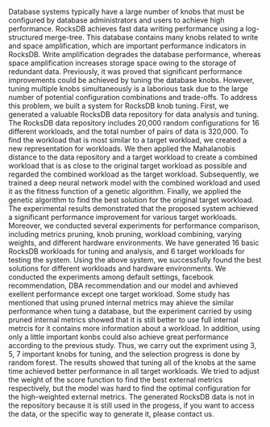 Database systems typically have a large number of knobs that must be configured by database administrators and users to achieve high performance. RocksDB achieves fast data writing performance using a log-structured merge-tree. This database contains many knobs related to write and space amplification, which are important performance indicators in RocksDB. Write amplification degrades the database performance, whereas space amplification increases storage space owing to the storage of redundant data. Previously, it was proved that significant performance improvements could be achieved by tuning the database knobs. However, tuning multiple knobs simultaneously is a laborious task due to the large number of potential configuration combinations and trade-offs.
To address this problem, we built a system for RocksDB knob tuning. First, we generated a valuable RocksDB data repository for data analysis and tuning. The RocksDB data repository includes 20,000 random configurations for 16 different workloads, and the total number of pairs of data is 320,000. To find the workload that is most similar to a target workload, we created a new representation for workloads. We then applied the Mahalanobis distance to the data repository and a target workload to create a combined workload that is as close to the original target workload as possible and regarded the combined workload as the target workload. Subsequently, we trained a deep neural network model with the combined workload and used it as the fitness function of a genetic algorithm. Finally, we applied the genetic algorithm to find the best solution for the original target workload. The experimental results demonstrated that the proposed system achieved a significant performance improvement for various target workloads. Moreover, we conducted several experiments for performance comparison, including metrics pruning, knob pruning, workload combining, varying weights, and different hardware environments. 
We have generated 16 basic RocksDB workloads for tuning and analysis, and 6 target workloads for testing the system.
Using the above system, we successfully found the best solutions for different workloads and hardware environments.
We conducted the experiments among default settings, facebook recommendation, DBA recommendation and our model and avhieved exellent performance except one target workload.
Some study has mentioned that using pruned internal metrics may ahieve the similar performance when tuing a database, but the experiment carried by using pruned internal metrics showed that it is still better to use full internal metrcis for it contains more information about a workload. 
In addition, using only a little important konbs could also achieve great performance according to the previous study. Thus, we carry out the expriment using 3, 5, 7 important knobs for tuning, and the selection progress is done by random forest. The results showed that tuning all of the knobs at the same time achieved better performance in all target workloads.
We tried to adjust the weight of the score function to find the best external metrics respectively, but the model was hard to find the optimal configuration for the high-weighted external metrics.
The generated RocksDB data is not in the repository because it is still used in the progess, if you want to access the data, or the specific way to generate it, please contact us.

